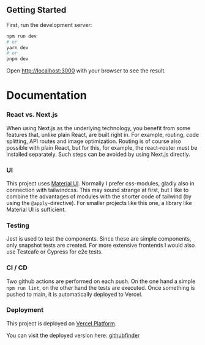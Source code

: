 ## Getting Started

First, run the development server:

```bash
npm run dev
# or
yarn dev
# or
pnpm dev
```

Open [http://localhost:3000](http://localhost:3000) with your browser to see the result.

# Documentation

### React vs. Next.js
When using Next.js as the underlying technology, you benefit from some features that, unlike plain React, are built right in. For example, routing, code splitting, API routes and image optimization.
Routing is of course also possible with plain React, but for this, for example, the react-router must be installed separately. Such steps can be avoided by using Next.js directly.

### UI
This project uses [Material UI](https://mui.com/material-ui/getting-started/overview/).
Normally I prefer css-modules, gladly also in connection with tailwindcss. This may sound strange at first, but I like to combine the advantages of modules with the shorter code of tailwind (by using the `@apply`-directive).
For smaller projects like this one, a library like Material UI is sufficient.

### Testing
Jest is used to test the components. Since these are simple components, only snapshot tests are created. For more extensive frontends I would also use Testcafe or Cypress for e2e tests.

### CI / CD
Two github actions are performed on each push. On the one hand a simple `npm run lint`, on the other hand the tests are executed.
Once something is pushed to main, it is automatically deployed to Vercel.

### Deployment
This project is deployed on [Vercel Platform](https://vercel.com/new?utm_medium=default-template&filter=next.js&utm_source=create-next-app&utm_campaign=create-next-app-readme).

You can visit the deployed version here: [githubfinder](https://githubfinder-fiercedmonkey.vercel.app/)